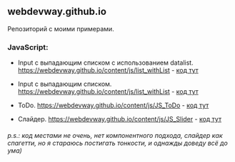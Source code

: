 ## webdevway.github.io

Репозиторий с моими примерами.

### JavaScript:
* Input c выпадающим списком с использованием datalist.
    https://webdevway.github.io/content/js/list_withList - [код тут](webdevway.github.io/content/js/list_withDataList/autocomplete.js)
    
* Input c выпадающим списком.
    https://webdevway.github.io/content/js/list_withList - [код тут](webdevway.github.io/content/js/list_withList/index.js)

* ToDo.
    https://webdevway.github.io/content/js/JS_ToDo - [код тут](https://webdevway.github.io/content/js/JS_ToDo/index.js)
    
* Слайдер.
    https://webdevway.github.io/content/js/JS_Slider - [код тут](https://github.com/webDevWay/webdevway.github.io/blob/master/content/js/JS_Slider/script.js)
    
###### p.s.: код местами не очень, нет компонентного подхода, слайдер как спагетти, но я стараюсь постигать тонкости, и однажды доведу всё до ума)